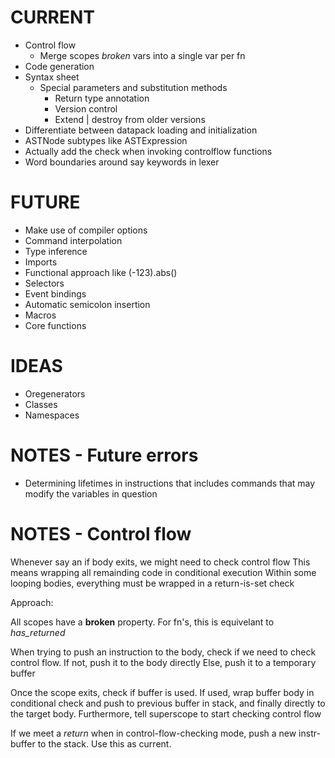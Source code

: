 # CURRENT
- Control flow
	- Merge scopes *broken* vars into a single var per fn
- Code generation
- Syntax sheet
  - Special parameters and substitution methods
	- Return type annotation
	- Version control
	- Extend | destroy from older versions
- Differentiate between datapack loading and initialization
- ASTNode subtypes like ASTExpression
- Actually add the check when invoking controlflow functions
- Word boundaries around say keywords in lexer

# FUTURE
- Make use of compiler options
- Command interpolation
- Type inference
- Imports
- Functional approach like (-123).abs()
- Selectors
- Event bindings
- Automatic semicolon insertion
- Macros
- Core functions

# IDEAS
- Oregenerators
- Classes
- Namespaces

# NOTES - Future errors
- Determining lifetimes in instructions that includes commands that
  may modify the variables in question

# NOTES - Control flow

Whenever say an if body exits, we might need to check control flow
This means wrapping all remainding code in conditional execution
Within some looping bodies, everything must be wrapped in a return-is-set check

Approach:

All scopes have a **broken** property. For fn's,
this is equivelant to *has_returned*

When trying to push an instruction to the body,
check if we need to check control flow.
If not, push it to the body directly
Else, push it to a temporary buffer

Once the scope exits, check if buffer is used.
If used, wrap buffer body in conditional check
and push to previous buffer in stack, and finally
directly to the target body. Furthermore, tell
superscope to start checking control flow

If we meet a *return* when in control-flow-checking mode,
push a new instr-buffer to the stack. Use this as current.
